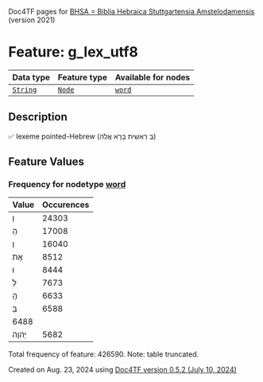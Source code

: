 Doc4TF pages for [BHSA = Biblia Hebraica Stuttgartensia Amstelodamensis](https://github.com/ETCBC/BHSA/tree/master/tf) (version 2021)
# Feature: g_lex_utf8
Data type|Feature type|Available for nodes
---|---|---
[`String`](featuresbydatatype.md#string)|[`Node`](featuresbytype.md#node)| [`word`](featuresbynodetype.md#word) 
## Description
✅ lexeme pointed-Hebrew (בְּ רֵאשִׁית בָּרָא אֱלֹה)
## Feature Values
### Frequency for nodetype [word](featuresbynodetype.md#word)
Value|Occurences
---|---
וְ|24303
הַ|17008
וַ|16040
אֶת|8512
וּ|8444
לְ|7673
הָ|6633
בְּ|6588
|6488
יְהוָה|5682

Total frequency of feature: 426590. Note: table truncated.
  

Created on Aug. 23, 2024 using [Doc4TF version 0.5.2 (July 10, 2024)](https://github.com/tonyjurg/Doc4TF/blob/main/CreateFeatureDoc.ipynb) 